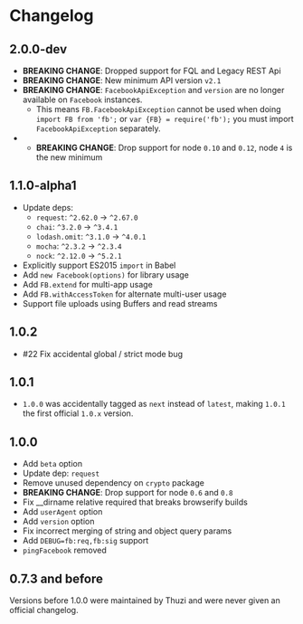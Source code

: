 Changelog
=========

## 2.0.0-dev

* **BREAKING CHANGE**: Dropped support for FQL and Legacy REST Api
* **BREAKING CHANGE**: New minimum API version `v2.1`
* **BREAKING CHANGE**: `FacebookApiException` and `version` are no longer available on `Facebook` instances.
    * This means `FB.FacebookApiException` cannot be used when doing `import FB from 'fb';` or `var {FB} = require('fb');` you must import `FacebookApiException` separately.
* * **BREAKING CHANGE**: Drop support for node `0.10` and `0.12`, node `4` is the new minimum

## 1.1.0-alpha1

* Update deps:
    * `request`: `^2.62.0` -> `^2.67.0`
    * `chai`: `^3.2.0` -> `^3.4.1`
    * `lodash.omit`: `^3.1.0` -> `^4.0.1`
    * `mocha`: `^2.3.2` -> `^2.3.4`
    * `nock`: `^2.12.0` -> `^5.2.1`
* Explicitly support ES2015 `import` in Babel
* Add `new Facebook(options)` for library usage
* Add `FB.extend` for multi-app usage
* Add `FB.withAccessToken` for alternate multi-user usage
* Support file uploads using Buffers and read streams

## 1.0.2

* #22 Fix accidental global / strict mode bug

## 1.0.1

* `1.0.0` was accidentally tagged as `next` instead of `latest`, making `1.0.1` the first official `1.0.x` version.

## 1.0.0

* Add `beta` option
* Update dep: `request`
* Remove unused dependency on `crypto` package
* **BREAKING CHANGE**: Drop support for node `0.6` and `0.8`
* Fix __dirname relative required that breaks browserify builds
* Add `userAgent` option
* Add `version` option
* Fix incorrect merging of string and object query params
* Add `DEBUG=fb:req,fb:sig` support
* `pingFacebook` removed

## 0.7.3 and before

Versions before 1.0.0 were maintained by Thuzi and were never given an official changelog.
